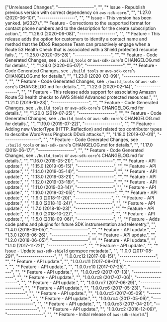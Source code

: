 ["Unreleased Changes", "------------------", "", "* Issue - Republish previous version with correct dependency on `aws-sdk-core`.", "", "1.27.0 (2020-06-10)", "------------------", "", "* Issue - This version has been yanked. (#2327).", "* Feature - Corrections to the supported format for contact phone numbers and to the description for the create subscription action.", "", "1.26.0 (2020-06-08)", "------------------", "", "* Feature - This release adds the option for customers to identify a contact name and method that the DDoS Response Team can proactively engage when a Route 53 Health Check that is associated with a Shield protected resource fails.", "", "1.25.0 (2020-05-28)", "------------------", "", "* Feature - Code Generated Changes, see `./build_tools` or `aws-sdk-core`'s CHANGELOG.md for details.", "", "1.24.0 (2020-05-07)", "------------------", "", "* Feature - Code Generated Changes, see `./build_tools` or `aws-sdk-core`'s CHANGELOG.md for details.", "", "1.23.0 (2020-03-09)", "------------------", "", "* Feature - Code Generated Changes, see `./build_tools` or `aws-sdk-core`'s CHANGELOG.md for details.", "", "1.22.0 (2020-02-14)", "------------------", "", "* Feature - This release adds support for associating Amazon Route 53 health checks to AWS Shield Advanced protected resources.", "", "1.21.0 (2019-10-23)", "------------------", "", "* Feature - Code Generated Changes, see `./build_tools` or `aws-sdk-core`'s CHANGELOG.md for details.", "", "1.20.0 (2019-07-25)", "------------------", "", "* Feature - Code Generated Changes, see `./build_tools` or `aws-sdk-core`'s CHANGELOG.md for details.", "", "1.19.0 (2019-07-22)", "------------------", "", "* Feature - Adding new VectorType (HTTP_Reflection) and related top contributor types to describe WordPress Pingback DDoS attacks.", "", "1.18.0 (2019-07-01)", "------------------", "", "* Feature - Code Generated Changes, see `./build_tools` or `aws-sdk-core`'s CHANGELOG.md for details.", "", "1.17.0 (2019-06-17)", "------------------", "", "* Feature - Code Generated Changes, see `./build_tools` or `aws-sdk-core`'s CHANGELOG.md for details.", "", "1.16.0 (2019-05-21)", "------------------", "", "* Feature - API update.", "", "1.15.0 (2019-05-15)", "------------------", "", "* Feature - API update.", "", "1.14.0 (2019-05-14)", "------------------", "", "* Feature - API update.", "", "1.13.0 (2019-03-21)", "------------------", "", "* Feature - API update.", "", "1.12.0 (2019-03-18)", "------------------", "", "* Feature - API update.", "", "1.11.0 (2019-03-14)", "------------------", "", "* Feature - API update.", "", "1.10.0 (2019-02-05)", "------------------", "", "* Feature - API update.", "", "1.9.0 (2018-11-20)", "------------------", "", "* Feature - API update.", "", "1.8.0 (2018-10-24)", "------------------", "", "* Feature - API update.", "", "1.7.0 (2018-10-23)", "------------------", "", "* Feature - API update.", "", "1.6.0 (2018-10-22)", "------------------", "", "* Feature - API update.", "", "1.5.0 (2018-09-06)", "------------------", "", "* Feature - Adds code paths and plugins for future SDK instrumentation and telemetry.", "", "1.4.0 (2018-09-05)", "------------------", "", "* Feature - API update.", "", "1.3.0 (2018-06-26)", "------------------", "", "* Feature - API update.", "", "1.2.0 (2018-06-05)", "------------------", "", "* Feature - API update.", "", "1.1.0 (2017-11-22)", "------------------", "", "* Feature - API update.", "", "* Issue - Update `aws-sdk-shield` gemspec metadata.", "", "1.0.0 (2017-08-29)", "------------------", "", "1.0.0.rc12 (2017-08-15)", "------------------", "", "* Feature - API update.", "", "1.0.0.rc11 (2017-08-01)", "------------------", "", "* Feature - API update.", "", "1.0.0.rc10 (2017-07-25)", "------------------", "", "* Feature - API update.", "", "1.0.0.rc9 (2017-07-13)", "------------------", "", "* Feature - API update.", "", "1.0.0.rc8 (2017-07-06)", "------------------", "", "* Feature - API update.", "", "1.0.0.rc7 (2017-06-29)", "------------------", "", "* Feature - API update.", "", "1.0.0.rc6 (2017-05-23)", "------------------", "", "* Feature - API update.", "", "1.0.0.rc5 (2017-05-09)", "------------------", "", "* Feature - API update.", "", "1.0.0.rc4 (2017-05-09)", "------------------", "", "* Feature - API update.", "", "1.0.0.rc3 (2017-04-21)", "------------------", "", "* Feature - API update.", "", "1.0.0.rc2 (2016-12-09)", "------------------", "", "* Feature - Initial release of `aws-sdk-shield`."]